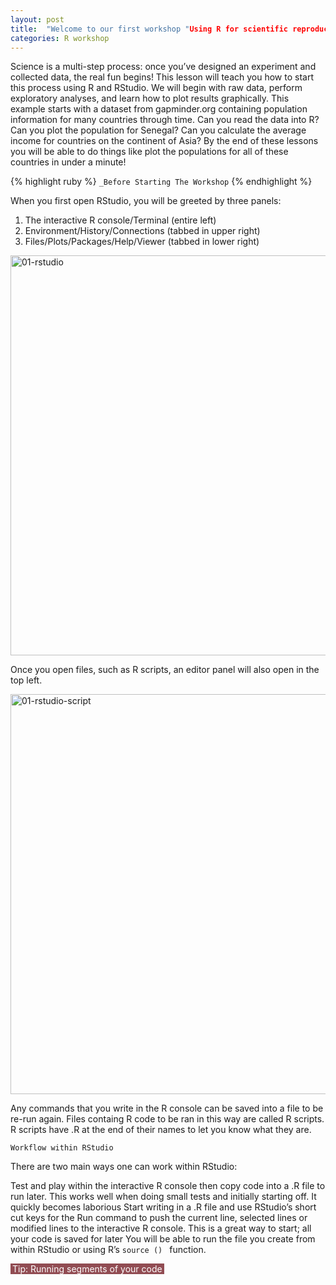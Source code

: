 ```yaml
---
layout: post
title:  "Welcome to our first workshop "Using R for scientific reproducible research!"
categories: R workshop
---
```



Science is a multi-step process: once you’ve designed an experiment and collected data, the real fun begins! This lesson will teach you how to start this process using R and RStudio. We will begin with raw data, perform exploratory analyses, and learn how to plot results graphically. This example starts with a dataset from gapminder.org containing population information for many countries through time. Can you read the data into R? Can you plot the population for Senegal? Can you calculate the average income for countries on the continent of Asia? By the end of these lessons you will be able to do things like plot the populations for all of these countries in under a minute!

{% highlight ruby %}
`_Before Starting The Workshop`
{% endhighlight %}

When you first open RStudio, you will be greeted by three panels:

1. The interactive R console/Terminal (entire left)
2. Environment/History/Connections (tabbed in upper right)
3. Files/Plots/Packages/Help/Viewer (tabbed in lower right)


<img width="640" alt="01-rstudio" src="https://user-images.githubusercontent.com/65514904/193950969-be4c8a0d-5110-4b3e-917a-f1e1c3ede5e9.png">

Once you open files, such as R scripts, an editor panel will also open in the top left.

<img width="640" alt="01-rstudio-script" src="https://user-images.githubusercontent.com/65514904/193951018-6029a49f-fad8-4290-ab3d-81cd8527e615.png">


Any commands that you write in the R console can be saved into a file to be re-run again. Files containg R code to be ran in this way are called R scripts. R scripts have .R at the end of their names to let you know what they are.


`Workflow within RStudio `

There are two main ways one can work within RStudio:

Test and play within the interactive R console then copy code into a .R file to run later.
This works well when doing small tests and initially starting off.
It quickly becomes laborious
Start writing in a .R file and use RStudio’s short cut keys for the Run command to push the current line, selected lines or modified lines to the interactive R console.
This is a great way to start; all your code is saved for later
You will be able to run the file you create from within RStudio or using R’s `source () ` function.
               
  
<span style="background-color: #914c53; color: #ffffff; padding: 0 3px;">Tip: Running segments of your code
</span></h3>
               
